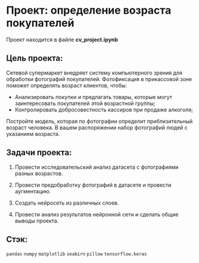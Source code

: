 # Проект: определение возраста покупателей

Проект находится в файле **cv_project.ipynb**

## Цель проекта:

Сетевой супермаркет внедряет систему компьютерного зрения для обработки фотографий покупателей. Фотофиксация в прикассовой зоне поможет определять возраст клиентов, чтобы:

- Анализировать покупки и предлагать товары, которые могут заинтересовать покупателей этой возрастной группы;  
- Контролировать добросовестность кассиров при продаже алкоголя;  

Постройте модель, которая по фотографии определит приблизительный возраст человека. В вашем распоряжении набор фотографий людей с указанием возраста.

## Задачи проекта:

1) Провести исследовательский анализ датасета с фотографиями разных возрастов.  

2) Провести предобработку фотографий в датасете и провести аугментацию.  

3) Создать нейросеть из различных слоев.  

4) Провести анализ результатов нейронной сети и сделать общие выводы проекта.  

## Стэк:

`pandas`
`numpy`
`matplotlib`
`seabirn`
`pillow`
`tensorflow.keras`
